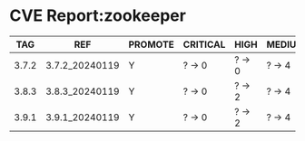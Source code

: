 # CVE Report:zookeeper
|  TAG  |      REF       | PROMOTE | CRITICAL |  HIGH  | MEDIUM |  LOW   | UNKNOWN |
|-------|----------------|---------|----------|--------|--------|--------|---------|
| 3.7.2 | 3.7.2_20240119 | Y       | ? -> 0   | ? -> 0 | ? -> 4 | ? -> 0 | ? -> 0  |
| 3.8.3 | 3.8.3_20240119 | Y       | ? -> 0   | ? -> 2 | ? -> 4 | ? -> 0 | ? -> 0  |
| 3.9.1 | 3.9.1_20240119 | Y       | ? -> 0   | ? -> 2 | ? -> 4 | ? -> 0 | ? -> 0  |

